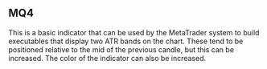 MQ4
---

This is a basic indicator that can be used by the MetaTrader system to build executables that display two
ATR bands on the chart.   These tend to be positioned relative to the mid of the previous candle, but this
can be increased.   The color of the indicator can also be increased.